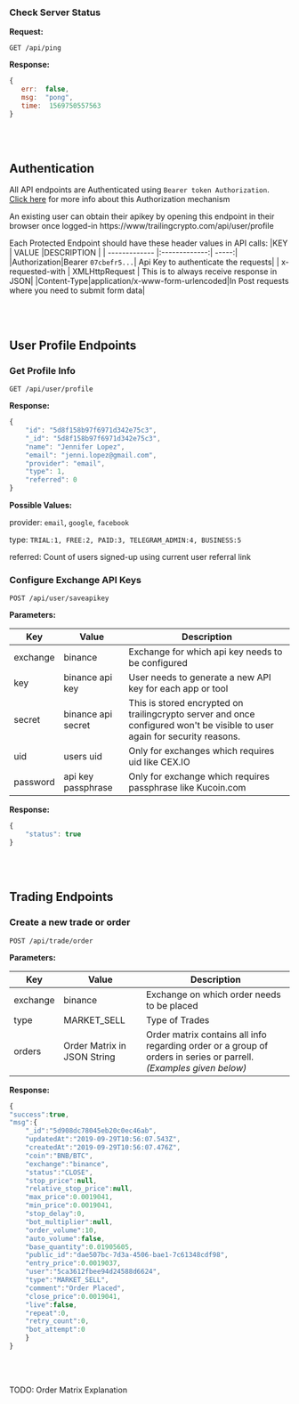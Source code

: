 ### Check Server Status

**Request:**

    GET /api/ping
    
**Response:**
```javascript  
{
   err:  false,
   msg:  "pong",
   time:  1569750557563
}
```

</br></br>
## Authentication
All API endpoints are Authenticated using `Bearer token Authorization`.
 [Click here](https://swagger.io/docs/specification/authentication/bearer-authentication/) for more info about this Authorization mechanism

An existing user can obtain their apikey by opening this endpoint in their browser once logged-in https://www/trailingcrypto.com/api/user/profile

Each Protected Endpoint should have these header values in API calls:
|KEY  | VALUE |DESCRIPTION |
| ------------- |:-------------:| -----:|
|Authorization|Bearer `07cbefr5...`| Api Key to authenticate the requests|
| x-requested-with | XMLHttpRequest | This is to always receive response in JSON|
|Content-Type|application/x-www-form-urlencoded|In Post requests where you need to submit form data|

</br></br>

## User Profile Endpoints
### Get Profile Info
    GET /api/user/profile
**Response:**
```Javascript
{
    "id": "5d8f158b97f6971d342e75c3",
    "_id": "5d8f158b97f6971d342e75c3",
    "name": "Jennifer Lopez",
    "email": "jenni.lopez@gmail.com",
    "provider": "email",
    "type": 1,
    "referred": 0
}
```
**Possible Values:**

provider: `email`, `google`, `facebook`

type: `TRIAL:1, FREE:2, PAID:3, TELEGRAM_ADMIN:4, BUSINESS:5`

referred: Count of users signed-up using current user referral link


### Configure Exchange API Keys

    POST /api/user/saveapikey
 
 **Parameters:**
 
|Key |Value  | Description|
|--|--|--|
|exchange  | binance |Exchange for which api key needs to be configured|
|key|binance api key|User needs to generate a new API key for each app or tool 
|secret| binance api secret|This is stored encrypted on trailingcrypto server and once configured won't be visible to user again for security reasons.
|uid|users uid| Only for exchanges which requires uid like CEX.IO
|password|api key passphrase| Only for exchange which requires passphrase like Kucoin.com|

**Response:**
```Javascript
{
    "status": true
}
```
<br/><br/>

## Trading Endpoints

### Create a new trade or order

    POST /api/trade/order

 
 **Parameters:**
 
|Key |Value  | Description|
|--|--|--|
|exchange  | binance |Exchange on which order needs to be placed|
|type|MARKET_SELL|Type of Trades 
|orders| Order Matrix in JSON String| Order matrix contains all info regarding order or a group of orders in series or parrell. *(Examples given below)*

**Response:**
```Javascript
{  
"success":true,  
"msg":{  
	"_id":"5d908dc78045eb20c0ec46ab",  
	"updatedAt":"2019-09-29T10:56:07.543Z",  
	"createdAt":"2019-09-29T10:56:07.476Z",  
	"coin":"BNB/BTC",  
	"exchange":"binance",  
	"status":"CLOSE",  
	"stop_price":null,  
	"relative_stop_price":null,  
	"max_price":0.0019041,  
	"min_price":0.0019041,  
	"stop_delay":0,  
	"bot_multiplier":null,  
	"order_volume":10,  
	"auto_volume":false,  
	"base_quantity":0.01905605,  
	"public_id":"dae507bc-7d3a-4506-bae1-7c61348cdf98",  
	"entry_price":0.0019037,  
	"user":"5ca3612fbee94d24588d6624",  
	"type":"MARKET_SELL",  
	"comment":"Order Placed",    
	"close_price":0.0019041,  
	"live":false,  
	"repeat":0,  
	"retry_count":0,  
	"bot_attempt":0  
	}  
}
```
<br/><br/>

TODO: Order Matrix Explanation
